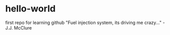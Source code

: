 # hello-world
first repo for learning github
"Fuel injection system, its driving me crazy..." - J.J. McClure
